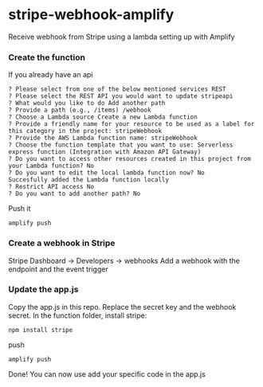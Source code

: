 # stripe-webhook-amplify
Receive webhook from Stripe using a lambda setting up with Amplify

### Create the function
If you already have an api
```
? Please select from one of the below mentioned services REST
? Please select the REST API you would want to update stripeapi
? What would you like to do Add another path
? Provide a path (e.g., /items) /webhook
? Choose a Lambda source Create a new Lambda function
? Provide a friendly name for your resource to be used as a label for this category in the project: stripeWebhook
? Provide the AWS Lambda function name: stripeWebhook
? Choose the function template that you want to use: Serverless express function (Integration with Amazon API Gateway)
? Do you want to access other resources created in this project from your Lambda function? No
? Do you want to edit the local lambda function now? No
Succesfully added the Lambda function locally
? Restrict API access No
? Do you want to add another path? No
```

Push it
```
amplify push
```

### Create a webhook in Stripe
Stripe Dashboard -> Developers -> webhooks
Add a webhook with the endpoint and the event trigger

### Update the app.js
Copy the app.js in this repo. Replace the secret key and the webhook secret.
In the function folder, install stripe:
```
npm install stripe
```

push
```
amplify push
```

Done! You can now use add your specific code in the app.js
